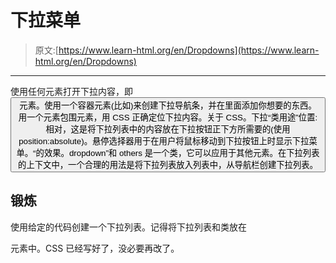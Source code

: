 # 下拉菜单

> 原文:[https://www.learn-html.org/en/Dropdowns](https://www.learn-html.org/en/Dropdowns)

* * *

使用任何元素打开下拉内容，即<button>元素。使用一个容器元素(比如)来创建下拉导航条，并在里面添加你想要的东西。用一个元素包围元素，用 CSS 正确定位下拉内容。关于 CSS。下拉“类用途”位置:相对，这是将下拉列表中的内容放在下拉按钮正下方所需要的(使用 position:absolute)。悬停选择器用于在用户将鼠标移动到下拉按钮上时显示下拉菜单。“的效果。dropdown”和 others 是一个类，它可以应用于其他元素。在下拉列表的上下文中，一个合理的用法是将下拉列表放入列表中，从导航栏创建下拉列表。</button>

## 锻炼

使用给定的代码创建一个下拉列表。记得将下拉列表和类放在

元素中。CSS 已经写好了，没必要再改了。